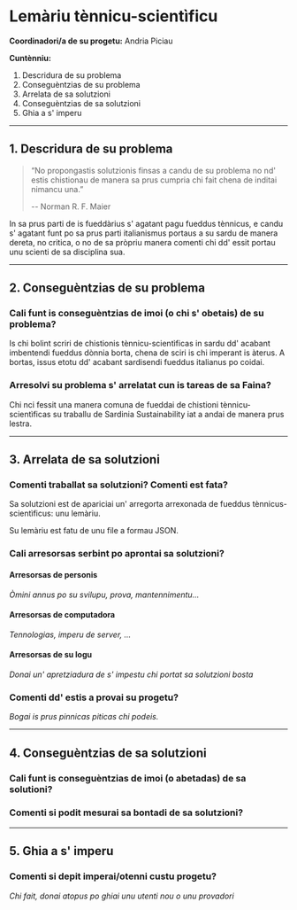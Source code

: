 # Lemàriu tènnicu-scientìficu

**Coordinadori/a de su progetu:** Andria Piciau <andpic>


**Cuntènniu:**

1. Descridura de su problema
2. Conseguèntzias de su problema
3. Arrelata de sa solutzioni
4. Conseguèntzias de sa solutzioni
5. Ghia a s' imperu


-------------------------------------------------------------------------------
## 1. Descridura de su problema

> “No propongastis solutzionis finsas a candu de su problema no nd' estis
> chistionau de manera sa prus cumpria chi fait chena de inditai nimancu una.”
>
> -- Norman R. F. Maier

In sa prus parti de is fueddàrius s' agatant pagu fueddus tènnicus, e candu s'
agatant funt po sa prus parti italianismus portaus a su sardu de manera dereta,
no critica, o no de sa pròpriu manera comenti chi dd' essit portau unu scienti
de sa disciplina sua.


-------------------------------------------------------------------------------
## 2. Conseguèntzias de su problema

### Cali funt is conseguèntzias de imoi (o chi s' obetais) de su problema?

Is chi bolint scriri de chistionis tènnicu-scientìficas in sardu dd' acabant
imbentendi fueddus dònnia borta, chena de sciri is chi imperant is àterus. A bortas,
issus etotu dd' acabant sardisendi fueddus italianus po coidai.

### Arresolvi su problema s' arrelatat cun is tareas de sa Faina?

Chi nci fessit una manera comuna de fueddai de chistioni tènnicu-scientìficas su traballu de Sardinia Sustainability iat a andai de manera prus lestra.


-------------------------------------------------------------------------------
## 3. Arrelata de sa solutzioni

### Comenti traballat sa solutzioni? Comenti est fata?

Sa solutzioni est de apariciai un' arregorta arrexonada de fueddus tènnicus-scientìficus: unu lemàriu.

Su lemàriu est fatu de unu file a formau JSON.

### Cali arresorsas serbint po aprontai sa solutzioni?

#### Arresorsas de personis

_Òmini annus po su svilupu, prova, mantennimentu..._

#### Arresorsas de computadora

_Tennologias, imperu de server, ..._

#### Arresorsas de su logu

_Donai un' apretziadura de s' impestu chi portat sa solutzioni bosta_

### Comenti dd' estis a provai su progetu?

_Bogai is prus pinnicas piticas chi podeis._

-------------------------------------------------------------------------------
## 4. Conseguèntzias de sa solutzioni 

### Cali funt is conseguèntzias de imoi (o abetadas) de sa solutioni?

### Comenti si podit mesurai sa bontadi de sa solutzioni?


-------------------------------------------------------------------------------
## 5. Ghia a s' imperu

### Comenti si depit imperai/otenni custu progetu?

_Chi fait, donai atopus po ghiai unu utenti nou o unu provadori_

